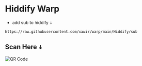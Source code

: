 # Hiddify Warp

- add sub to hiddify 𖦝

`https://raw.githubusercontent.com/xawir/warp/main/Hiddify/sub`

## Scan Here 𖦝
![QR Code](https://github.com/xawir/warp/blob/main/qr-code.png "QR Code")
